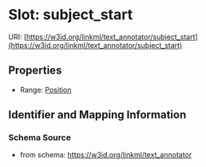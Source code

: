 # Slot: subject_start

URI: [https://w3id.org/linkml/text_annotator/subject_start](https://w3id.org/linkml/text_annotator/subject_start)



<!-- no inheritance hierarchy -->


## Properties

 * Range: [Position](Position.md)



## Identifier and Mapping Information







### Schema Source


* from schema: https://w3id.org/linkml/text_annotator



